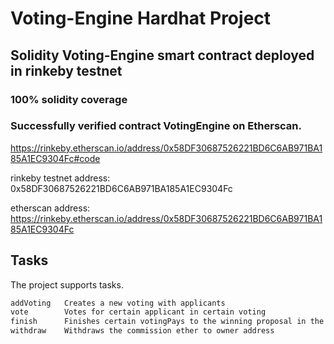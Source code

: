 # Voting-Engine Hardhat Project

## Solidity Voting-Engine smart contract deployed in rinkeby testnet
### 100% solidity coverage
### Successfully verified contract VotingEngine on Etherscan.
https://rinkeby.etherscan.io/address/0x58DF30687526221BD6C6AB971BA185A1EC9304Fc#code

rinkeby testnet address: 0x58DF30687526221BD6C6AB971BA185A1EC9304Fc

etherscan address: https://rinkeby.etherscan.io/address/0x58DF30687526221BD6C6AB971BA185A1EC9304Fc

## Tasks

The project supports tasks.

```bash
addVoting   Creates a new voting with applicants
vote        Votes for certain applicant in certain voting
finish      Finishes certain votingPays to the winning proposal in the given ballo index
withdraw    Withdraws the commission ether to owner address
```




